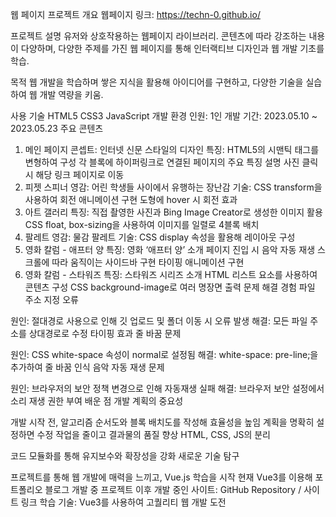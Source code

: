 웹 페이지 프로젝트
개요
웹페이지 링크: https://techn-0.github.io/

프로젝트 설명
유저와 상호작용하는 웹페이지 라이브러리.
콘텐츠에 따라 강조하는 내용이 다양하며, 다양한 주제를 가진 웹 페이지를 통해 인터랙티브 디자인과 웹 개발 기초를 학습.

목적
웹 개발을 학습하며 쌓은 지식을 활용해 아이디어를 구현하고, 다양한 기술을 실습하여 웹 개발 역량을 키움.

사용 기술
HTML5
CSS3
JavaScript
개발 환경
인원: 1인 개발
기간: 2023.05.10 ~ 2023.05.23
주요 콘텐츠
1. 메인 페이지
콘셉트: 인터넷 신문 스타일의 디자인
특징:
HTML5의 시맨틱 태그를 변형하여 구성
각 블록에 하이퍼링크로 연결된 페이지의 주요 특징 설명
사진 클릭 시 해당 링크 페이지로 이동
2. 피젯 스피너
영감: 어린 학생들 사이에서 유행하는 장난감
기술:
CSS transform을 사용하여 회전 애니메이션 구현
도형에 hover 시 회전 효과
3. 아트 갤러리
특징:
직접 촬영한 사진과 Bing Image Creator로 생성한 이미지 활용
CSS float, box-sizing을 사용하여 이미지를 일렬로 4블록 배치
4. 팔레트
영감: 물감 팔레트
기술: CSS display 속성을 활용해 레이아웃 구성
5. 영화 칼럼 - 애프터 양
특징:
영화 ‘애프터 양’ 소개
페이지 진입 시 음악 자동 재생
스크롤에 따라 움직이는 사이드바 구현
타이핑 애니메이션 구현
6. 영화 칼럼 - 스타워즈
특징:
스타워즈 시리즈 소개
HTML 리스트 요소를 사용하여 콘텐츠 구성
CSS background-image로 여러 명장면 출력
문제 해결 경험
파일 주소 지정 오류

원인: 절대경로 사용으로 인해 깃 업로드 및 폴더 이동 시 오류 발생
해결: 모든 파일 주소를 상대경로로 수정
타이핑 효과 줄 바꿈 문제

원인: CSS white-space 속성이 normal로 설정됨
해결: white-space: pre-line;을 추가하여 줄 바꿈 인식
음악 자동 재생 문제

원인: 브라우저의 보안 정책 변경으로 인해 자동재생 실패
해결: 브라우저 보안 설정에서 소리 재생 권한 부여
배운 점
개발 계획의 중요성

개발 시작 전, 알고리즘 순서도와 블록 배치도를 작성해 효율성을 높임
계획을 명확히 설정하면 수정 작업을 줄이고 결과물의 품질 향상
HTML, CSS, JS의 분리

코드 모듈화를 통해 유지보수와 확장성을 강화
새로운 기술 탐구

프로젝트를 통해 웹 개발에 매력을 느끼고, Vue.js 학습을 시작
현재 Vue3를 이용해 포트폴리오 블로그 개발 중
프로젝트 이후
개발 중인 사이트: GitHub Repository / 사이트 링크
학습 기술: Vue3를 사용하여 고퀄리티 웹 개발 도전
